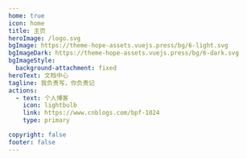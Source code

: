 ```yaml
---
home: true
icon: home
title: 主页
heroImage: /logo.svg
bgImage: https://theme-hope-assets.vuejs.press/bg/6-light.svg
bgImageDark: https://theme-hope-assets.vuejs.press/bg/6-dark.svg
bgImageStyle:
  background-attachment: fixed
heroText: 文档中心
tagline: 我负责写，你负责记
actions:
  - text: 个人博客
    icon: lightbulb
    link: https://www.cnblogs.com/bpf-1024
    type: primary

copyright: false
footer: false
---
```

